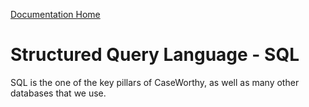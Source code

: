 [Documentation Home](../README.md)

# Structured Query Language - SQL

SQL is the one of the key pillars of CaseWorthy, as well as many other databases that we use.


